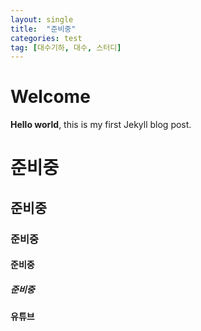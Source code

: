 ```yaml
---
layout: single
title:  "준비중"
categories: test
tag: [대수기하, 대수, 스터디]
---
```


# Welcome

**Hello world**, this is my first Jekyll blog post.

# 준비중
## 준비중
### 준비중
#### 준비중
##### 준비중

**유튜브**
